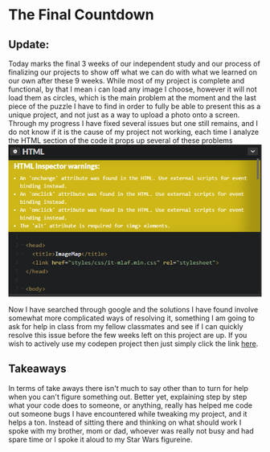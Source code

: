 # The Final Countdown 

## Update:
 Today marks the final 3 weeks of our independent study and our process of finalizing our projects
 to show off what we can do with what we learned on our own after these 9 weeks. While most of my project 
 is complete and functional, by that I mean i can load any image I choose, however it will not load them as
 circles, which is the main problem at the moment and the last piece of the puzzle I have to find in order
 to fully be able to present this as a unique project, and not just as a way to upload a photo onto a screen.
 Through my progress I have fixed several issues but one still remains, and I do not know if it is the cause of
 my project not working, each time I analyze the HTML section of the code it props up several of these problems
 ![filler](Screenshot.PNG)
 
 Now I have searched through google and the solutions I have found involve somewhat more complicated ways of 
 resolving it, something I am going to ask for help in class from my fellow classmates and see if I can quickly resolve this issue 
 before the few weeks left on this project are up. If you wish to actively use my codepen project then just simply
 click the link [here](https://codepen.io/luism6058/pen/gWwOvj).
 
 ## Takeaways
  In terms of take aways there isn't much to say other than to turn for help when you can't figure something out.
 Better yet, explaining step by step what your code does to someone, or anything, really has helped me code out someone
bugs I have encountered while tweaking my project, and it helps a ton. Instead of sitting there and thinking on what 
should work I spoke with my brother, mom or dad, whoever was really not busy and had spare time or I spoke it aloud to my 
Star Wars figureine.
